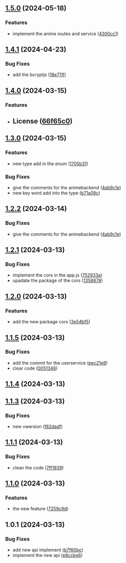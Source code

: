 

## [1.5.0](https://github.com/sanchit-sherawat/anime-backend/compare/1.4.1...1.5.0) (2024-05-18)


### Features

* implement the anime routes and service ([4300cc1](https://github.com/sanchit-sherawat/anime-backend/commit/4300cc14d8f783063d902777643f9b7259ce9613))

## [1.4.1](https://github.com/sanchit-sherawat/anime-backend/compare/1.4.0...1.4.1) (2024-04-23)


### Bug Fixes

* add the bcryptjs ([18e711f](https://github.com/sanchit-sherawat/anime-backend/commit/18e711fd3bfb210b736446d4907d00a29a600279))

## [1.4.0](https://github.com/sanchit-sherawat/anime-backend/compare/1.3.0...1.4.0) (2024-03-15)


### Features

* ## License ([66f65c0](https://github.com/sanchit-sherawat/anime-backend/commit/66f65c05de67bfe2f1a1a9f751b9c3afc0a223ea))

## [1.3.0](https://github.com/sanchit-sherawat/anime-backend/compare/1.2.1...1.3.0) (2024-03-15)


### Features

* new type add in the enum ([1705b31](https://github.com/sanchit-sherawat/anime-backend/commit/1705b31bc507feb69d4e928e10ff32f0adaf85fd))


### Bug Fixes

* give the comments for the animebackend ([4ab9c1e](https://github.com/sanchit-sherawat/anime-backend/commit/4ab9c1e3aa6caf072650bd45ee0a7b59f3114068))
* new key word add into the type ([b71a09c](https://github.com/sanchit-sherawat/anime-backend/commit/b71a09c4929ef18c039d845d695bfdd61d7fd17f))

## [1.2.2](https://github.com/sanchit-sherawat/anime-backend/compare/1.2.1...1.2.2) (2024-03-14)


### Bug Fixes

* give the comments for the animebackend ([4ab9c1e](https://github.com/sanchit-sherawat/anime-backend/commit/4ab9c1e3aa6caf072650bd45ee0a7b59f3114068))

## [1.2.1](https://github.com/sanchit-sherawat/anime-backend/compare/1.2.0...1.2.1) (2024-03-13)


### Bug Fixes

* implement the cors in the app.js ([752933a](https://github.com/sanchit-sherawat/anime-backend/commit/752933aa2f8f3f7325c9b19ee61b9990415c09bc))
* upadate the package of the cors ([1358878](https://github.com/sanchit-sherawat/anime-backend/commit/1358878f15e50288dc009f52575544fdbcc98edd))

## [1.2.0](https://github.com/sanchit-sherawat/anime-backend/compare/1.1.5...1.2.0) (2024-03-13)


### Features

* add the new package cors ([3e54bf5](https://github.com/sanchit-sherawat/anime-backend/commit/3e54bf5fc082f264cf80c0951574e30e2df24e0f))

## [1.1.5](https://github.com/sanchit-sherawat/anime-backend/compare/1.1.4...1.1.5) (2024-03-13)


### Bug Fixes

* add the commit for the userservice ([eec21e8](https://github.com/sanchit-sherawat/anime-backend/commit/eec21e81cb7ad8e531c5abd2f9498d1a0aa774e4))
* clear code ([0051346](https://github.com/sanchit-sherawat/anime-backend/commit/005134665198d84c17b217c6917e6b3d34e3e1ec))

## [1.1.4](https://github.com/sanchit-sherawat/anime-backend/compare/1.1.3...1.1.4) (2024-03-13)

## [1.1.3](https://github.com/sanchit-sherawat/anime-backend/compare/1.1.1...1.1.3) (2024-03-13)


### Bug Fixes

* new vwersion ([f82dadf](https://github.com/sanchit-sherawat/anime-backend/commit/f82dadfacd2918e9f26dfeaf105ea585a46467b7))

## [1.1.1](https://github.com/sanchit-sherawat/anime-backend/compare/1.1.0...1.1.1) (2024-03-13)


### Bug Fixes

* clean the code ([7ff1939](https://github.com/sanchit-sherawat/anime-backend/commit/7ff1939874bd03f6685b8eae7cbc45f5af09ec1a))

## [1.1.0](https://github.com/sanchit-sherawat/anime-backend/compare/1.0.1...1.1.0) (2024-03-13)


### Features

* the new feature ([7259c9d](https://github.com/sanchit-sherawat/anime-backend/commit/7259c9dedb6694d3e725939665ee27520aa13427))

## 1.0.1 (2024-03-13)


### Bug Fixes

* add new api implement ([b7f60bc](https://github.com/sanchit-sherawat/anime-backend/commit/b7f60bc2667d68faecd064c7b588a41846fbf53a))
* implement the new api ([e8ccbe6](https://github.com/sanchit-sherawat/anime-backend/commit/e8ccbe692501601e4ff081d5f433c6a2ac88e2c3))
